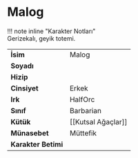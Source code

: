 # Malog   
  
  
!!! note inline "Karakter Notları"  
	Gerizekalı, geyik totemi.  
  
  
|  |  |  
|---|---|  
| **İsim** | Malog |  
| **Soyadı** |  |  
| **Hizip** |  |  
| **Cinsiyet** | Erkek |  
| **Irk** | HalfOrc |  
| **Sınıf** | Barbarian |  
| **Kütük** | [[Kutsal Ağaçlar]] |  
| **Münasebet** | Müttefik |  
| **Karakter Betimi** |  |  
